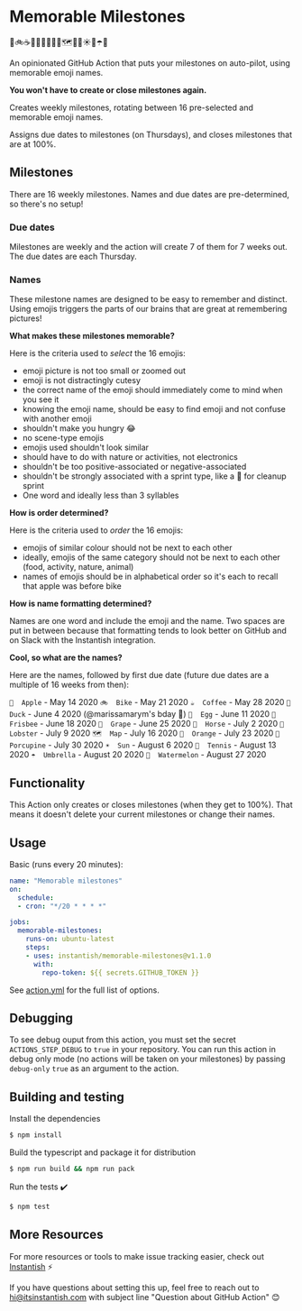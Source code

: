 # Memorable Milestones
🍎🚲☕️🦆🥚🥏🍇🐴🦞🗺🍊🦔☀️🎾☂️🍉

An opinionated GitHub Action that puts your milestones on auto-pilot, using memorable emoji names.

**You won't have to create or close milestones again.**

Creates weekly milestones, rotating between 16 pre-selected and memorable emoji names.

Assigns due dates to milestones (on Thursdays), and closes milestones that are at 100%.

## Milestones

There are 16 weekly milestones. Names and due dates are pre-determined, so there's no setup!

### Due dates

Milestones are weekly and the action will create 7 of them for 7 weeks out. The due dates are each Thursday.

### Names

These milestone names are designed to be easy to remember and distinct. Using emojis triggers the parts
of our brains that are great at remembering pictures!

**What makes these milestones memorable?**

Here is the criteria used to *select* the 16 emojis:

- emoji picture is not too small or zoomed out
- emoji is not distractingly cutesy
- the correct name of the emoji should immediately come to mind when you see it
- knowing the emoji name, should be easy to find emoji and not confuse with another emoji
- shouldn't make you hungry 😂
- no scene-type emojis
- emojis used shouldn't look similar
- should have to do with nature or activities, not electronics
- shouldn't be too positive-associated or negative-associated
- shouldn't be strongly associated with a sprint type, like a 🧹 for cleanup sprint
- One word and ideally less than 3 syllables

**How is order determined?**

Here is the criteria used to *order* the 16 emojis:

- emojis of similar colour should not be next to each other
- ideally, emojis of the same category should not be next to each other (food, activity, nature, animal)
- names of emojis should be in alphabetical order so it's each to recall that apple was before bike

**How is name formatting determined?**

Names are one word and include the emoji and the name. Two spaces are put in between because that formatting
tends to look better on GitHub and on Slack with the Instantish integration.

**Cool, so what are the names?**

Here are the names, followed by first due date (future due dates are a multiple of 16 weeks from then):

`🍎  Apple` - May 14 2020
`🚲  Bike` - May 21 2020
`☕️  Coffee` - May 28 2020
`🦆  Duck` - June 4 2020 (@marissamarym's bday 🧁)
`🥚  Egg` - June 11 2020
`🥏  Frisbee` - June 18 2020
`🍇  Grape` - June 25 2020
`🐴  Horse` - July 2 2020
`🦞  Lobster` - July 9 2020
`🗺  Map` - July 16 2020
`🍊  Orange` - July 23 2020
`🦔  Porcupine` - July 30 2020
`☀️  Sun` - August 6 2020
`🎾  Tennis` - August 13 2020
`☂️  Umbrella` - August 20 2020
`🍉  Watermelon` - August 27 2020


## Functionality

This Action only creates or closes milestones (when they get to 100%). That means it doesn't
delete your current milestones or change their names.

## Usage

Basic (runs every 20 minutes):
```yaml
name: "Memorable milestones"
on:
  schedule:
  - cron: "*/20 * * * *"

jobs:
  memorable-milestones:
    runs-on: ubuntu-latest
    steps:
    - uses: instantish/memorable-milestones@v1.1.0
      with:
        repo-token: ${{ secrets.GITHUB_TOKEN }}
```


See [action.yml](./action.yml) for the full list of options.

## Debugging

To see debug ouput from this action, you must set the secret `ACTIONS_STEP_DEBUG` to `true` in your repository. You can run this action in debug only mode (no actions will be taken on your milestones) by passing `debug-only` `true` as an argument to the action.

## Building and testing

Install the dependencies
```bash
$ npm install
```

Build the typescript and package it for distribution
```bash
$ npm run build && npm run pack
```

Run the tests :heavy_check_mark:
```bash
$ npm test
```

## More Resources

For more resources or tools to make issue tracking easier, check out [Instantish](https://itsinstantish.com) ⚡️

If you have questions about setting this up, feel free to reach out to hi@itsinstantish.com with subject line "Question about GitHub Action" 😊
